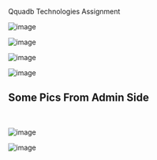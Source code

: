 Qquadb Technologies Assignment

![image](https://github.com/SanyamMadaan/E-Commerce/assets/124160436/efdc6b4f-0563-4fb7-a149-3a8e9d434f41)

![image](https://github.com/SanyamMadaan/E-Commerce/assets/124160436/9932ab9a-4346-48db-acdd-632875264fd7)

![image](https://github.com/SanyamMadaan/E-Commerce/assets/124160436/b916c95a-05e2-47fd-a3ab-b7154ea4e365)

![image](https://github.com/SanyamMadaan/E-Commerce/assets/124160436/9af2f390-28eb-4154-8689-43ab5c6d697d)

<h2>Some Pics From Admin Side</h2><br/>

![image](https://github.com/SanyamMadaan/E-Commerce/assets/124160436/02b86620-6c34-4634-aaa1-e70ab6dc9029)

![image](https://github.com/SanyamMadaan/E-Commerce/assets/124160436/e634d703-bbc5-4eb6-99f4-575e84009620)

